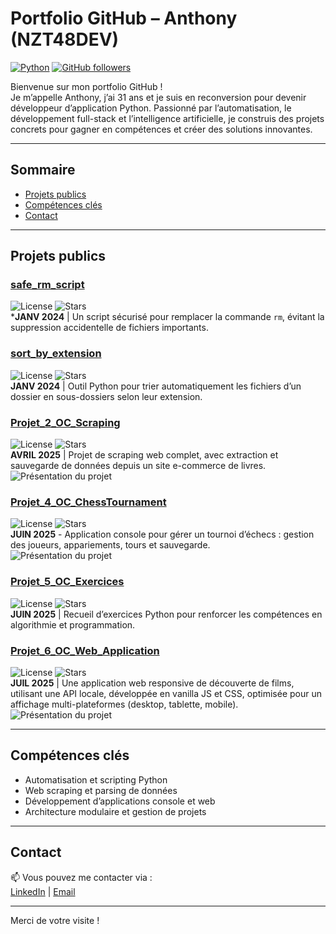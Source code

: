 # Portfolio GitHub – Anthony (NZT48DEV)

[![Python](https://img.shields.io/badge/python-3.12-blue)](https://www.python.org/)
[![GitHub followers](https://img.shields.io/github/followers/NZT48DEV?label=Suiveurs&style=social)](https://github.com/NZT48DEV)

Bienvenue sur mon portfolio GitHub !  
Je m’appelle Anthony, j’ai 31 ans et je suis en reconversion pour devenir développeur d’application Python. Passionné par l’automatisation, le développement full-stack et l’intelligence artificielle, je construis des projets concrets pour gagner en compétences et créer des solutions innovantes.

---

## Sommaire

- [Projets publics](#projets-publics)  
- [Compétences clés](#compétences-clés)  
- [Contact](#contact)

---

## Projets publics

### [safe_rm_script](https://github.com/NZT48DEV/safe_rm_script)  
![License](https://img.shields.io/github/license/NZT48DEV/safe_rm_script) ![Stars](https://img.shields.io/github/stars/NZT48DEV/safe_rm_script)  
***JANV 2024** | Un script sécurisé pour remplacer la commande `rm`, évitant la suppression accidentelle de fichiers importants.

### [sort_by_extension](https://github.com/NZT48DEV/sort_by_extension)  
![License](https://img.shields.io/github/license/NZT48DEV/sort_by_extension) ![Stars](https://img.shields.io/github/stars/NZT48DEV/sort_by_extension)  
**JANV 2024** | Outil Python pour trier automatiquement les fichiers d’un dossier en sous-dossiers selon leur extension.

### [Projet_2_OC_Scraping](https://github.com/NZT48DEV/Projet_2_OC_Scraping)  
![License](https://img.shields.io/github/license/NZT48DEV/Projet_2_OC_Scraping) ![Stars](https://img.shields.io/github/stars/NZT48DEV/Projet_2_OC_Scraping)  
**AVRIL 2025** | Projet de scraping web complet, avec extraction et sauvegarde de données depuis un site e-commerce de livres.<br>
![Présentation du projet](https://i.gyazo.com/7eab91fde79e45e92e7460c4a3d581fa.gif)

### [Projet_4_OC_ChessTournament](https://github.com/NZT48DEV/Projet_4_OC_ChessTournament)  
![License](https://img.shields.io/github/license/NZT48DEV/Projet_4_OC_ChessTournament) ![Stars](https://img.shields.io/github/stars/NZT48DEV/Projet_4_OC_ChessTournament)  
**JUIN 2025** - Application console pour gérer un tournoi d’échecs : gestion des joueurs, appariements, tours et sauvegarde.<br>
![Présentation du projet](https://i.gyazo.com/05a2a1932901a724551905cf1acd1603.gif)

### [Projet_5_OC_Exercices](https://github.com/NZT48DEV/Projet_5_OC_Exercices)  
![License](https://img.shields.io/github/license/NZT48DEV/Projet_5_OC_Exercices) ![Stars](https://img.shields.io/github/stars/NZT48DEV/Projet_5_OC_Exercices)  
**JUIN 2025** | Recueil d’exercices Python pour renforcer les compétences en algorithmie et programmation.

### [Projet_6_OC_Web_Application](https://github.com/NZT48DEV/Projet_6_OC_Web_Application)  
![License](https://img.shields.io/github/license/NZT48DEV/Projet_6_OC_Web_Application) ![Stars](https://img.shields.io/github/stars/NZT48DEV/Projet_6_OC_Web_Application)  
**JUIL 2025** | Une application web responsive de découverte de films, utilisant une API locale, développée en vanilla JS et CSS, optimisée pour un affichage multi-plateformes (desktop, tablette, mobile).<br>
![Présentation du projet](https://i.gyazo.com/7b10d28d264003293e7cac03f027230d.gif)

---

## Compétences clés

- Automatisation et scripting Python  
- Web scraping et parsing de données  
- Développement d’applications console et web 
- Architecture modulaire et gestion de projets  

---

## Contact

📫 Vous pouvez me contacter via :  
[LinkedIn](https://www.linkedin.com/in/anthonyturpain/) | [Email](mailto:nzt48.dev@gmail.com)

---

Merci de votre visite !
